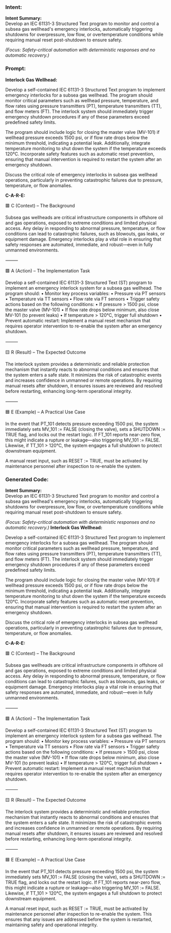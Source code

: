 ### Intent:
**Intent Summary:**  
Develop an IEC 61131-3 Structured Text program to monitor and control a subsea gas wellhead's emergency interlocks, automatically triggering shutdowns for overpressure, low flow, or overtemperature conditions while requiring manual reset post-shutdown to ensure safety.  

*(Focus: Safety-critical automation with deterministic responses and no automatic recovery.)*

### Prompt:
**Interlock Gas Wellhead:**

Develop a self-contained IEC 61131-3 Structured Text program to implement emergency interlocks for a subsea gas wellhead. The program should monitor critical parameters such as wellhead pressure, temperature, and flow rates using pressure transmitters (PT), temperature transmitters (TT), and flow meters (FT). The interlock system should immediately trigger emergency shutdown procedures if any of these parameters exceed predefined safety limits.

The program should include logic for closing the master valve (MV-101) if wellhead pressure exceeds 1500 psi, or if flow rate drops below the minimum threshold, indicating a potential leak. Additionally, integrate temperature monitoring to shut down the system if the temperature exceeds 120°C. Incorporate safety features such as automatic reset prevention, ensuring that manual intervention is required to restart the system after an emergency shutdown.

Discuss the critical role of emergency interlocks in subsea gas wellhead operations, particularly in preventing catastrophic failures due to pressure, temperature, or flow anomalies.

**C-A-R-E:**

🟥 C (Context) – The Background

Subsea gas wellheads are critical infrastructure components in offshore oil and gas operations, exposed to extreme conditions and limited physical access. Any delay in responding to abnormal pressure, temperature, or flow conditions can lead to catastrophic failures, such as blowouts, gas leaks, or equipment damage. Emergency interlocks play a vital role in ensuring that safety responses are automated, immediate, and robust—even in fully unmanned environments.

⸻

🟩 A (Action) – The Implementation Task

Develop a self-contained IEC 61131-3 Structured Text (ST) program to implement an emergency interlock system for a subsea gas wellhead. The program should:
	•	Monitor key process variables:
	•	Pressure via PT sensors
	•	Temperature via TT sensors
	•	Flow rate via FT sensors
	•	Trigger safety actions based on the following conditions:
	•	If pressure > 1500 psi, close the master valve (MV-101)
	•	If flow rate drops below minimum, also close MV-101 (to prevent leaks)
	•	If temperature > 120°C, trigger full shutdown
	•	Prevent automatic restart: Implement a manual reset mechanism that requires operator intervention to re-enable the system after an emergency shutdown.

⸻

🟨 R (Result) – The Expected Outcome

The interlock system provides a deterministic and reliable protection mechanism that instantly reacts to abnormal conditions and ensures that the system enters a safe state. It minimizes the risk of catastrophic events and increases confidence in unmanned or remote operations. By requiring manual resets after shutdown, it ensures issues are reviewed and resolved before restarting, enhancing long-term operational integrity.

⸻

🟦 E (Example) – A Practical Use Case

In the event that PT_101 detects pressure exceeding 1500 psi, the system immediately sets MV_101 := FALSE (closing the valve), sets a SHUTDOWN := TRUE flag, and locks out the restart logic. If FT_101 reports near-zero flow, this might indicate a rupture or leakage—also triggering MV_101 := FALSE. Likewise, if TT_101 > 120°C, the system engages a full shutdown to protect downstream equipment.

A manual reset input, such as RESET := TRUE, must be activated by maintenance personnel after inspection to re-enable the system.

### Generated Code:
**Intent Summary:**  
Develop an IEC 61131-3 Structured Text program to monitor and control a subsea gas wellhead's emergency interlocks, automatically triggering shutdowns for overpressure, low flow, or overtemperature conditions while requiring manual reset post-shutdown to ensure safety.  

*(Focus: Safety-critical automation with deterministic responses and no automatic recovery.)*
**Interlock Gas Wellhead:**

Develop a self-contained IEC 61131-3 Structured Text program to implement emergency interlocks for a subsea gas wellhead. The program should monitor critical parameters such as wellhead pressure, temperature, and flow rates using pressure transmitters (PT), temperature transmitters (TT), and flow meters (FT). The interlock system should immediately trigger emergency shutdown procedures if any of these parameters exceed predefined safety limits.

The program should include logic for closing the master valve (MV-101) if wellhead pressure exceeds 1500 psi, or if flow rate drops below the minimum threshold, indicating a potential leak. Additionally, integrate temperature monitoring to shut down the system if the temperature exceeds 120°C. Incorporate safety features such as automatic reset prevention, ensuring that manual intervention is required to restart the system after an emergency shutdown.

Discuss the critical role of emergency interlocks in subsea gas wellhead operations, particularly in preventing catastrophic failures due to pressure, temperature, or flow anomalies.

**C-A-R-E:**

🟥 C (Context) – The Background

Subsea gas wellheads are critical infrastructure components in offshore oil and gas operations, exposed to extreme conditions and limited physical access. Any delay in responding to abnormal pressure, temperature, or flow conditions can lead to catastrophic failures, such as blowouts, gas leaks, or equipment damage. Emergency interlocks play a vital role in ensuring that safety responses are automated, immediate, and robust—even in fully unmanned environments.

⸻

🟩 A (Action) – The Implementation Task

Develop a self-contained IEC 61131-3 Structured Text (ST) program to implement an emergency interlock system for a subsea gas wellhead. The program should:
	•	Monitor key process variables:
	•	Pressure via PT sensors
	•	Temperature via TT sensors
	•	Flow rate via FT sensors
	•	Trigger safety actions based on the following conditions:
	•	If pressure > 1500 psi, close the master valve (MV-101)
	•	If flow rate drops below minimum, also close MV-101 (to prevent leaks)
	•	If temperature > 120°C, trigger full shutdown
	•	Prevent automatic restart: Implement a manual reset mechanism that requires operator intervention to re-enable the system after an emergency shutdown.

⸻

🟨 R (Result) – The Expected Outcome

The interlock system provides a deterministic and reliable protection mechanism that instantly reacts to abnormal conditions and ensures that the system enters a safe state. It minimizes the risk of catastrophic events and increases confidence in unmanned or remote operations. By requiring manual resets after shutdown, it ensures issues are reviewed and resolved before restarting, enhancing long-term operational integrity.

⸻

🟦 E (Example) – A Practical Use Case

In the event that PT_101 detects pressure exceeding 1500 psi, the system immediately sets MV_101 := FALSE (closing the valve), sets a SHUTDOWN := TRUE flag, and locks out the restart logic. If FT_101 reports near-zero flow, this might indicate a rupture or leakage—also triggering MV_101 := FALSE. Likewise, if TT_101 > 120°C, the system engages a full shutdown to protect downstream equipment.

A manual reset input, such as RESET := TRUE, must be activated by maintenance personnel after inspection to re-enable the system. This ensures that any issues are addressed before the system is restarted, maintaining safety and operational integrity.

